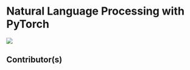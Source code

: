 # Natural Language Processing with PyTorch

<a href="https://www.oreilly.com/library/view/natural-language-processing/9781491978221/"><img src="https://learning.oreilly.com/library/cover/9781491978221/250w/"></a>

## Contributor(s)

